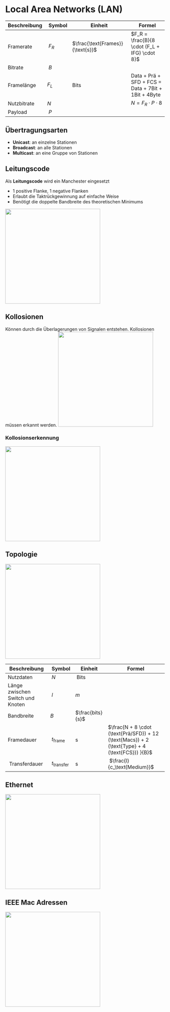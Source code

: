 # Local Area Networks (LAN)

| Beschreibung | Symbol |Einheit | Formel |
|--|--|--|--|
| Framerate | $F_R$ |$\frac{\text{Frames}}{\text{s}}$|$F_R = \frac{B}{8 \cdot (F_L + IFG) \cdot 8}$|
| Bitrate | $B$ |||
| Framelänge | $F_L$ |Bits| Data + Prä + SFD + FCS = Data + 7Bit + 1Bit + 4Byte |
| Nutzbitrate | $N$ || $N = F_R \cdot P \cdot 8$|
| Payload | $P$ |||

## Übertragungsarten
- **Unicast**: an einzelne Stationen
- **Broadcast**: an alle Stationen
- **Multicast**: an eine Gruppe von Stationen

## Leitungscode

Als **Leitungscode** wird ein Manchester eingesetzt
- 1 positive Flanke, 1 negative Flanken
- Erlaubt die Taktrückgewinnung auf einfache Weise
- Benötigt die doppelte Bandbreite des theoretischen Minimums 
<img src="../media/Pasted%20image%2020230604142706.png"  width="300" />

## Kollosionen
Können durch die Überlagerungen von Signalen entstehen. Kollosionen müssen erkannt werden. 
<img src="../media/Pasted%20image%2020230604143542.png" width="300"  />

### Kollosionserkennung
<img src="../media/Pasted%20image%2020230604155515.png" width="300" />



## Topologie
<img src="../media/Pasted%20image%2020230604143612.png" width="300" />

| Beschreibung | Symbol |Einheit | Formel |
|--|--|--|--|
| Nutzdaten | $N$ | Bits |
| Länge zwischen Switch und Knoten | $l$ | $m$ |
| Bandbreite | $B$ | $\frac{bits}{s}$
| Framedauer | $t_{\text{frame}}$ |s | $\frac{N + 8 \cdot (\text{Prä/SFD}) + 12 (\text{Macs}) + 2 (\text{Type} + 4 (\text{FCS})) }{B}$ |
| Transferdauer | $t_{\text{transfer}}$ | s | $\frac{l}{c_\text{Medium}}$

## Ethernet
<img src="../media/Pasted%20image%2020230604160442.png" width="300" />

## IEEE Mac Adressen

<img src="../media/Pasted%20image%2020230604161209.png" width="300" />